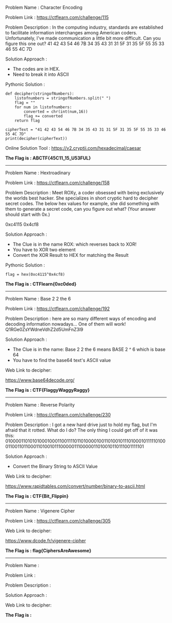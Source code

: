 Problem Name : Character Encoding

Problem Link : https://ctflearn.com/challenge/115

Problem Description : In the computing industry, standards are established to facilitate information interchanges among American coders. Unfortunately, I've made communication a little bit more difficult. Can you figure this one out? 41 42 43 54 46 7B 34 35 43 31 31 5F 31 35 5F 55 35 33 46 55 4C 7D

Solution Approach :

- The codes are in HEX.
- Need to break it into ASCII

Pythonic Solution : 
```
def decipher(stringofNumbers):
	listofnumbers = stringofNumbers.split(" ")
	flag = ""
	for num in listofnumbers:
		converted = chr(int(num,16))
		flag += converted		
	return flag

cipherText = "41 42 43 54 46 7B 34 35 43 31 31 5F 31 35 5F 55 35 33 46 55 4C 7D"
print(decipher(cipherText))

```

Online Solution Tool : https://v2.cryptii.com/hexadecimal/caesar

**The Flag is : ABCTF{45C11_15_U53FUL}**

******************************************************************
Problem Name : Hextroadinary

Problem Link : https://ctflearn.com/challenge/158

Problem Description : Meet ROXy, a coder obsessed with being exclusively the worlds best hacker. She specializes in short cryptic hard to decipher secret codes. The below hex values for example, she did something with them to generate a secret code, can you figure out what? 
(Your answer should start with 0x.)

0xc4115 0x4cf8

Solution Approach :

- The Clue is in the name ROX: which reverses back to XOR!
- You have to XOR two element
- Convert the XOR Result to HEX for matching the Result

Pythonic Solution : 

```
flag = hex(0xc4115^0x4cf8)
```

**The Flag is : CTFlearn{0xc0ded}**

******************************************************************
Problem Name : Base 2 2 the 6

Problem Link : https://ctflearn.com/challenge/192

Problem Description : here are so many different ways of encoding and decoding information nowadays... One of them will work! Q1RGe0ZsYWdneVdhZ2d5UmFnZ3l9

	
Solution Approach :

- The Clue is in the name: Base 2 2 the 6 means BASE 2 ^ 6 which is base 64
- You have to find the base64 text's ASCII value

Web Link to decipher:

https://www.base64decode.org/


**The Flag is : CTF{FlaggyWaggyRaggy}**

******************************************************************
Problem Name : Reverse Polarity

Problem Link : https://ctflearn.com/challenge/230

Problem Description :  I got a new hard drive just to hold my flag, but I'm afraid that it rotted. What do I do? The only thing I could get off of it was this: 01000011010101000100011001111011010000100110100101110100010111110100011001101100011010010111000001110000011010010110111001111101
	
Solution Approach :

- Convert the Binary String to ASCII Value

Web Link to decipher:

https://www.rapidtables.com/convert/number/binary-to-ascii.html

**The Flag is : CTF{Bit_Flippin}**

******************************************************************
Problem Name : Vigenere Cipher

Problem Link : https://ctflearn.com/challenge/305


Web Link to decipher:

https://www.dcode.fr/vigenere-cipher

**The Flag is : flag{CiphersAreAwesome}**

******************************************************************
Problem Name : 

Problem Link : 

Problem Description : 

Solution Approach :

Web Link to decipher:

**The Flag is :**
